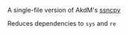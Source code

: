 A single-file version of AkdM's [ssncpy](https://github.com/AkdM/ssncpy)

Reduces dependencies to `sys` and `re`
